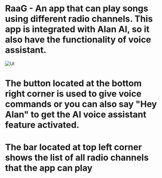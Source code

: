# RaaG - An app that can play songs using different radio channels. This app is integrated with Alan AI, so it also have the functionality of voice assistant.


![UI](https://user-images.githubusercontent.com/68854742/124395898-5801b480-dd24-11eb-906c-c9c06f7a993e.jpg)

# The button located at the bottom right corner is used to give voice commands or you can also say "Hey Alan" to get the AI voice assistant feature activated.

# The bar located at top left corner shows the list of all radio channels that the app can play

